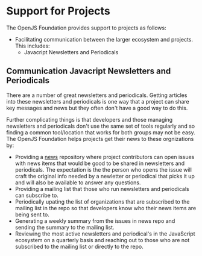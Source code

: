# Support for Projects

The OpenJS Foundation provides support to projects as follows:

* Facilitating communication between the larger ecosystem and
  projects. This includes:
  * Javacript Newsletters and Periodicals 

## Communication Javacript Newsletters and Periodicals

There are a number of great newsletters and periodicals. Getting articles
into these newsletters and periodicals is one way that a project can share
key messages and news but they often don't have a good way to do this.

Further complicating things is that developers and those managing newsletters
and periodicals don't use the same set of tools regularly and so finding
a common tool/location that works for both groups may not be easy.
The OpenJS Foundation helps projects get their news to these orgnizations by:

* Providing a [news](https://github.com/openjs-foundation/news) repository
  where project contributors can open issues with news items that would
  be good to be shared in newsletters and periodicals. The expectation
  is the the person who opens the issue will craft the original info
  needed by a newletter or periodical that picks it up and will also
  be available to answer any questions.
* Providing a mailing list that those who run newsletters and periodicals
  can subscribe to.
* Periodically upating the list of organizations that are subscribed to
  the mailing list in the repo so that developers know who their news
  items are being sent to.
* Generating a weekly summary from the issues in news repo and sending
  the summary to the mailing list.
* Reviewing the most active newsletters and periodical's in the
  JavaScript ecosystem on a quarterly basis and reaching out to those
  who are not subscribed to the mailing list or directly to the repo.





